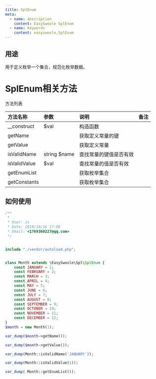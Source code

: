 ```yaml
---
title: SplEnum
meta:
  - name: description
    content: EasySwoole SplEnum
  - name: keywords
    content: easyswoole,SplEnum
---
```




## 用途
用于定义枚举一个集合，规范化枚举数据。

# SplEnum相关方法

方法列表

| 方法名称     | 参数         | 说明                   | 备注 |
| :----------- | :----------- | :--------------------- | :--- |
| __construct  | $val         | 构造函数               |      |
| getName      |              | 获取定义常量的键       |      |
| getValue     |              | 获取定义常量           |      |
| isValidName  | string $name | 查找常量的键值是否有效 |      |
| isValidValue | $val         | 查找常量的值是否有效   |      |
| getEnumList  |              | 获取枚举集合           |      |
| getConstants |              | 获取枚举集合           |      |

## 如何使用

```php
/**
 *
 * User: zs
 * Date: 2019/10/16 17:08
 * Email: <1769360227@qq.com>
 */


include "./vendor/autoload.php";


class Month extends \EasySwoole\Spl\SplEnum {
    const JANUARY = 1;
    const FEBRUARY = 2;
    const MARCH = 3;
    const APRIL = 4;
    const MAY = 5;
    const JUNE = 6;
    const JULY = 7;
    const AUGUST = 8;
    const SEPTEMBER = 9;
    const OCTOBER = 10;
    const NOVEMBER = 11;
    const DECEMBER = 12;
}
$month = new Month(1);

var_dump($month->getName());

var_dump($month->getValue());

var_dump(Month::isValidName('JANUARY'));

var_dump(Month::isValidValue(1));

var_dump( Month::getEnumList());


```

